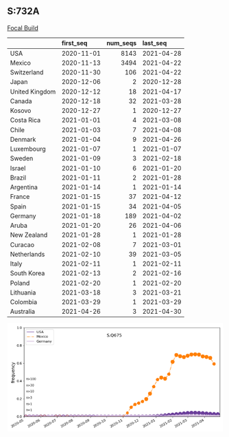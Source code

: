

## S:732A
[Focal Build](https://nextstrain.org/groups/neherlab/ncov/S.732A?c=gt-S_732)

|                | first_seq   |   num_seqs | last_seq   |
|:---------------|:------------|-----------:|:-----------|
| USA            | 2020-11-01  |       8143 | 2021-04-28 |
| Mexico         | 2020-11-13  |       3494 | 2021-04-22 |
| Switzerland    | 2020-11-30  |        106 | 2021-04-22 |
| Japan          | 2020-12-06  |          2 | 2020-12-28 |
| United Kingdom | 2020-12-12  |         18 | 2021-04-17 |
| Canada         | 2020-12-18  |         32 | 2021-03-28 |
| Kosovo         | 2020-12-27  |          1 | 2020-12-27 |
| Costa Rica     | 2021-01-01  |          4 | 2021-03-08 |
| Chile          | 2021-01-03  |          7 | 2021-04-08 |
| Denmark        | 2021-01-04  |          9 | 2021-04-26 |
| Luxembourg     | 2021-01-07  |          1 | 2021-01-07 |
| Sweden         | 2021-01-09  |          3 | 2021-02-18 |
| Israel         | 2021-01-10  |          6 | 2021-01-20 |
| Brazil         | 2021-01-11  |          2 | 2021-01-28 |
| Argentina      | 2021-01-14  |          1 | 2021-01-14 |
| France         | 2021-01-15  |         37 | 2021-04-12 |
| Spain          | 2021-01-15  |         34 | 2021-04-05 |
| Germany        | 2021-01-18  |        189 | 2021-04-02 |
| Aruba          | 2021-01-20  |         26 | 2021-04-06 |
| New Zealand    | 2021-01-28  |          1 | 2021-01-28 |
| Curacao        | 2021-02-08  |          7 | 2021-03-01 |
| Netherlands    | 2021-02-10  |         39 | 2021-03-05 |
| Italy          | 2021-02-11  |          1 | 2021-02-11 |
| South Korea    | 2021-02-13  |          2 | 2021-02-16 |
| Poland         | 2021-02-20  |          1 | 2021-02-20 |
| Lithuania      | 2021-03-18  |          3 | 2021-03-21 |
| Colombia       | 2021-03-29  |          1 | 2021-03-29 |
| Australia      | 2021-04-26  |          3 | 2021-04-30 |

![Overall trends S.Q675](/overall_trends_figures/overall_trends_S.Q675.png)